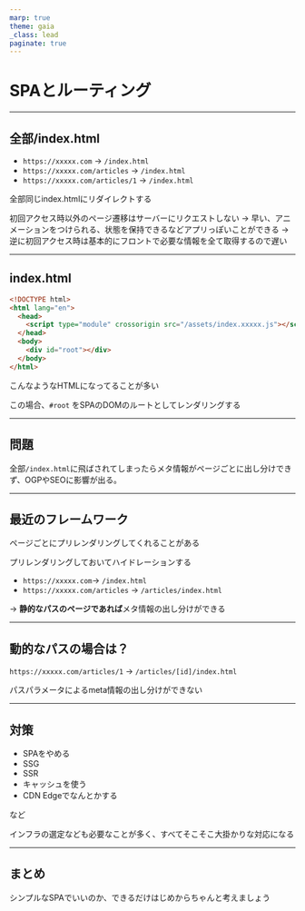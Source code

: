 ```yaml
---
marp: true
theme: gaia
_class: lead
paginate: true
---
```


# SPAとルーティング

---
## 全部/index.html

- `https://xxxxx.com` -> `/index.html`
- `https://xxxxx.com/articles` -> `/index.html`
- `https://xxxxx.com/articles/1` -> `/index.html`

全部同じindex.htmlにリダイレクトする

初回アクセス時以外のページ遷移はサーバーにリクエストしない
-> 早い、アニメーションをつけられる、状態を保持できるなどアプリっぽいことができる
-> 逆に初回アクセス時は基本的にフロントで必要な情報を全て取得するので遅い

---
## index.html

```html
<!DOCTYPE html>
<html lang="en">
  <head>
    <script type="module" crossorigin src="/assets/index.xxxxx.js"></script>
  </head>
  <body>
    <div id="root"></div>
  </body>
</html>
```

こんなようなHTMLになってることが多い

この場合、`#root` をSPAのDOMのルートとしてレンダリングする

---
## 問題

全部`/index.html`に飛ばされてしまったらメタ情報がページごとに出し分けできず、OGPやSEOに影響が出る。

---
## 最近のフレームワーク

ページごとにプリレンダリングしてくれることがある

プリレンダリングしておいてハイドレーションする

- `https://xxxxx.com`-> `/index.html`
- `https://xxxxx.com/articles` -> `/articles/index.html`

-> **静的なパスのページであれば**メタ情報の出し分けができる

---
## 動的なパスの場合は？

`https://xxxxx.com/articles/1` -> `/articles/[id]/index.html`

パスパラメータによるmeta情報の出し分けができない

---
## 対策

- SPAをやめる
- SSG
- SSR
- キャッシュを使う
- CDN Edgeでなんとかする

など

インフラの選定なども必要なことが多く、すべてそこそこ大掛かりな対応になる

---
## まとめ

シンプルなSPAでいいのか、できるだけはじめからちゃんと考えましょう
